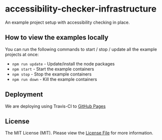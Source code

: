 # accessibility-checker-infrastructure

An example project setup with accessibility checking in place.

## How to view the examples locally

You can run the following commands to start / stop / update all the example projects at once:
- `npm run update` - Update/install the node packages
- `npm start` - Start the example containers
- `npm stop` - Stop the example containers
- `npm run down` - Kill the example containers

## Deployment

We are deploying using Travis-CI to [GitHub Pages](https://enrise.github.io/accessibility-checker-infrastructure/)

## License

The MIT License (MIT). Please view the [License File](LICENSE) for more information.
